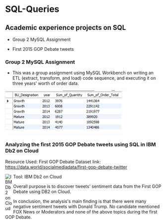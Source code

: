 # SQL-Queries

## Academic experience projects on SQL

- Group 2 MySQL Assignment 


- First 2015 GOP Debate tweets

### Group 2 MySQL Assignment 
  - This was a group assignment using MySQL Workbench on writing an ETL (extract, transform, and load) code sequence, and executing it on three years’ worth of order data. 

![](/SQL%20Output%20image.png)

### Analyzing the first 2015 GOP Debate tweets using SQL in IBM Db2 on Cloud

Resource Used: First GOP Debate Dataset link: https://data.world/socialmediadata/first-gop-debate-twitter

Tool: IBM Db2 on Cloud <img align="left" alt="IBM Db2 on Cloud" width="26px" src="https://pbs.twimg.com/media/CNLg3NoUEAA03e8?format=png&name=360x360" />


 Overall purpose is to discover tweets' sentiment data from the First GOP Debate using DB2 on Cloud.
 
 In conclusion, the analysis's main finding is that there were many negative sentiment tweets with Donald Trump. No candidate mentioned FOX News or Moderators and none of the above topics during the first GOP Debate. 
